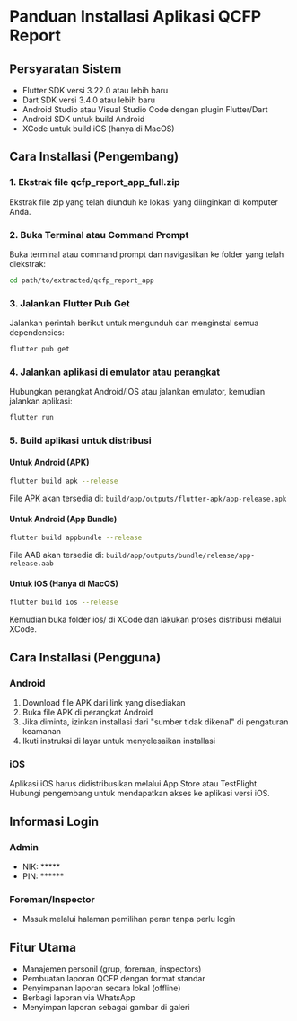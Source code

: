# Panduan Installasi Aplikasi QCFP Report

## Persyaratan Sistem
- Flutter SDK versi 3.22.0 atau lebih baru
- Dart SDK versi 3.4.0 atau lebih baru
- Android Studio atau Visual Studio Code dengan plugin Flutter/Dart
- Android SDK untuk build Android
- XCode untuk build iOS (hanya di MacOS)

## Cara Installasi (Pengembang)

### 1. Ekstrak file qcfp_report_app_full.zip
Ekstrak file zip yang telah diunduh ke lokasi yang diinginkan di komputer Anda.

### 2. Buka Terminal atau Command Prompt
Buka terminal atau command prompt dan navigasikan ke folder yang telah diekstrak:

```bash
cd path/to/extracted/qcfp_report_app
```

### 3. Jalankan Flutter Pub Get
Jalankan perintah berikut untuk mengunduh dan menginstal semua dependencies:

```bash
flutter pub get
```

### 4. Jalankan aplikasi di emulator atau perangkat
Hubungkan perangkat Android/iOS atau jalankan emulator, kemudian jalankan aplikasi:

```bash
flutter run
```

### 5. Build aplikasi untuk distribusi

#### Untuk Android (APK)
```bash
flutter build apk --release
```
File APK akan tersedia di: `build/app/outputs/flutter-apk/app-release.apk`

#### Untuk Android (App Bundle)
```bash
flutter build appbundle --release
```
File AAB akan tersedia di: `build/app/outputs/bundle/release/app-release.aab`

#### Untuk iOS (Hanya di MacOS)
```bash
flutter build ios --release
```
Kemudian buka folder ios/ di XCode dan lakukan proses distribusi melalui XCode.

## Cara Installasi (Pengguna)

### Android
1. Download file APK dari link yang disediakan
2. Buka file APK di perangkat Android
3. Jika diminta, izinkan installasi dari "sumber tidak dikenal" di pengaturan keamanan
4. Ikuti instruksi di layar untuk menyelesaikan installasi

### iOS
Aplikasi iOS harus didistribusikan melalui App Store atau TestFlight. Hubungi pengembang untuk mendapatkan akses ke aplikasi versi iOS.

## Informasi Login
### Admin
- NIK: *****
- PIN: ******

### Foreman/Inspector
- Masuk melalui halaman pemilihan peran tanpa perlu login

## Fitur Utama
- Manajemen personil (grup, foreman, inspectors)
- Pembuatan laporan QCFP dengan format standar
- Penyimpanan laporan secara lokal (offline)
- Berbagi laporan via WhatsApp
- Menyimpan laporan sebagai gambar di galeri
